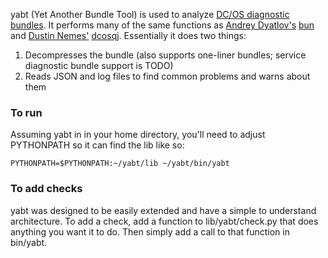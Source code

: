 yabt (Yet Another Bundle Tool) is used to analyze [DC/OS diagnostic bundles](https://support.mesosphere.com/s/article/Create-a-DC-OS-Diagnostic-bundle).  It performs many of the same functions as [Andrey Dyatlov's](https://github.com/adyatlov) [bun](https://github.com/adyatlov/bun/releases) and [Dustin Nemes'](https://github.com/some-things) [dcosqj](https://github.com/some-things/dcosjq).  Essentially it does two things:

1. Decompresses the bundle (also supports one-liner bundles; service diagnostic bundle support is TODO)
2. Reads JSON and log files to find common problems and warns about them

### To run
Assuming yabt in in your home directory, you'll need to adjust PYTHONPATH so it can find the lib like so:
```
PYTHONPATH=$PYTHONPATH:~/yabt/lib ~/yabt/bin/yabt
```

### To add checks

yabt was designed to be easily extended and have a simple to understand architecture.  To add a check, add a function to lib/yabt/check.py that does anything you want it to do.  Then simply add a call to that function in bin/yabt.

